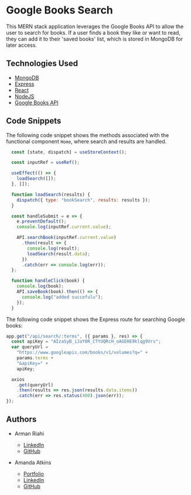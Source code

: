 # Google Books Search

This MERN stack application leverages the Google Books API to allow the user to search for books. If a user finds a book they like or want to read, they can add it to their 'saved books' list, which is stored in MongoDB for later access.

## Technologies Used

* [MongoDB](https://www.mongodb.com/)
* [Express](https://expressjs.com/)
* [React](https://reactjs.org/)
* [NodeJS](https://nodejs.org/)
* [Google Books API](https://developers.google.com/books)

## Code Snippets

The following code snippet shows the methods associated with the functional component `Home`, where search and results are handled.

```javascript
  const [state, dispatch] = useStoreContext();

  const inputRef = useRef();

  useEffect(() => {
    loadSearch([]);
  }, []);

  function loadSearch(results) {
    dispatch({ type: "bookSearch", results: results });
  }

  const handleSubmit = e => {
    e.preventDefault();
    console.log(inputRef.current.value);

    API.searchBook(inputRef.current.value)
      .then(result => {
        console.log(result);
        loadSearch(result.data);
      })
      .catch(err => console.log(err));
  };

  function handleClick(book) {
    console.log(book);
    API.saveBook(book).then(() => {
      console.log("added succefulu");
    });
  }
  ```

  The following code snippet shows the Express route for searching Google books:

  ```javascript
  app.get("/api/search/:terms", ({ params }, res) => {
    const apiKey = "AIzaSyB_iJaY0R_CTYUQRcH_oAGEHE9klqg9Vrs";
    var queryUrl =
      "https://www.googleapis.com/books/v1/volumes?q=" +
      params.terms +
      "&apiKey=" +
      apiKey;

    axios
      .get(queryUrl)
      .then(results => res.json(results.data.items))
      .catch(err => res.status(400).json(err));
  });
  ```

  ## Authors

  * Arman Riahi
    * [LinkedIn](https://www.linkedin.com/in/arman-riahi/)
    * [GitHub](https://github.com/namrataffy)

* Amanda Atkins
    * [Portfolio](https://digitalrainstorm.com)
    * [LinkedIn](https://linkedin.com/in/amandalatkins)
    * [GitHub](https://github.com/amandalatkins)